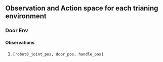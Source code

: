 ## Observation and Action space for each trianing environment

### Door Env
#### Observations
1. ```[robot0_joint_pos, door_pos, handle_pos]```